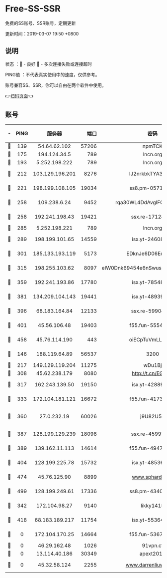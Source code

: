 # Free-SS-SSR

免费的SS账号、SSR账号，定期更新

更新时间：2019-03-07 19:50 +0800

## 说明

状态     ：🙂 - 良好 🙁 - 多次连接失败或连接超时

PING值   ：不代表真实使用中的速度，仅供参考。

账号兼容SS、SSR，你可以自由在两个软件中使用。

👉[扫码页面](https://liesauer.github.io/Free-SS-SSR/)👈

## 账号

|-|PING|服务器|端口|密码|加密方式|区域|
|:----:|:----:|:-----:|-----:|:----:|:----:|:----:|
|🙂|139|54.64.62.102|57206|npmTCK|rc4-md5|JP|
|🙂|175|194.124.34.5|789|lncn.org|rc4|JP|
|🙂|193|5.252.198.222|789|lncn.org|rc4|JP|
|🙂|212|103.129.196.201|8276|lJ2nrkbkTYA30wv0|aes-256-cfb|US|
|🙂|221|198.199.108.105|19034|ss8.pm-05716410|aes-256-cfb|US|
|🙂|258|109.238.6.24|9452|rqa30WL4DdAvgIFG6Fs3znzTa|aes-256-cfb|FR|
|🙂|258|192.241.198.43|19421|ssx.re-17128013|aes-256-cfb|US|
|🙂|285|5.252.198.221|789|lncn.org|rc4|JP|
|🙂|289|198.199.101.65|14559|isx.yt-24608045|aes-256-cfb|US|
|🙂|301|185.133.193.119|5173|EDknJe6D06EoWDaw|aes-256-cfb|US|
|🙂|315|198.255.103.62|8097|eIW0Dnk69454e6nSwuspv9DmS201tQ0D|aes-256-cfb|US|
|🙂|359|192.241.193.86|17780|isx.yt-78548549|aes-256-cfb|US|
|🙂|381|134.209.104.143|19441|isx.yt-48939965|aes-256-cfb|SG|
|🙂|396|68.183.164.84|12133|ssx.re-59904626|aes-256-cfb|US|
|🙂|401|45.56.106.48|19403|f55.fun-55549591|aes-256-cfb|US|
|🙂|458|45.76.114.190|443|oiECpTuVmLLxk4Ts|aes-256-cfb|AU|
|🙂|146|188.119.64.89|56537|3200|aes-256-cfb|RU|
|🙂|217|149.129.119.204|11275|wDu1Bj|rc4-md5|HK|
|🙂|308|45.62.238.179|8080|http://t.cn/EGJIyrl|rc4-md5|CA|
|🙂|317|162.243.139.50|19150|isx.yt-42889129|aes-256-cfb|US|
|🙂|333|172.104.181.121|16672|f55.fun-41734869|aes-256-cfb|SG|
|🙂|360|27.0.232.19|60026|j9U82U53|xchacha20-ietf-poly1305|HK|
|🙂|387|128.199.129.239|18098|ssx.re-45997655|aes-256-cfb|SG|
|🙂|389|139.162.11.113|14614|f55.fun-49472003|aes-256-cfb|SG|
|🙂|404|128.199.225.78|15732|isx.yt-48536641|aes-256-cfb|SG|
|🙂|474|45.76.125.90|8899|www.sphard.com|aes-256-cfb|AU|
|🙂|499|128.199.249.61|17336|ss8.pm-43407054|aes-256-cfb|SG|
|🙁|342|172.104.98.27|9140|likky1415|aes-256-cfb|JP|
|🙁|418|68.183.189.217|11754|isx.yt-55364676|aes-256-cfb|SG|
|🙁|0|172.104.170.25|14664|f55.fun-53676794|aes-256-cfb|SG|
|🙁|0|46.29.162.48|1026|91vpn.cf|rc4-md5|RU|
|🙁|0|13.114.40.186|30349|apext2019|chacha20|JP|
|🙁|0|45.32.58.124|2255|www.darrenliuwei.com|aes-256-cfb|JP|
